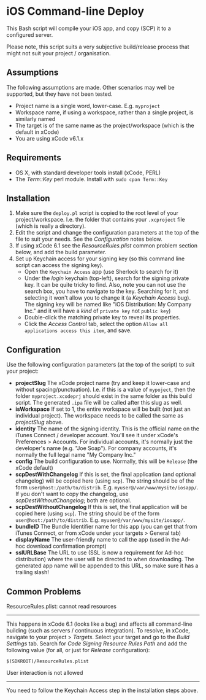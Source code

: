 iOS Command-line Deploy
=======================

This Bash script will compile your iOS app, and copy (SCP) it to a configured server.

Please note, this script suits a very subjective build/release process that might not suit your project / organisation.

Assumptions
-----------
The following assumptions are made. Other scenarios may well be supported, but they have not been tested.

* Project name is a single word, lower-case. E.g. `myproject`
* Workspace name, if using a workspace, rather than a single project, is similarly named
* The target is of the same name as the project/workspace (which is the default in xCode)
* You are using xCode v6.1.x

Requirements
------------
* OS X, with standard developer tools install (xCode, PERL)
* The *Term::Key* perl module. Install with `sudo cpan Term::Key`

Installation
------------
1. Make sure the `deploy.pl` script is copied to the root level of your project/workspace. I.e. the folder that contains your `.xcproject` file (which is really a directory).
1. Edit the script and change the configuration parameters at the top of the file to suit your needs. See the *Configuration* notes below.
1. If using xCode 6.1 see the *ResourceRules.plist* common problem section below, and add the build parameter.
1. Set up Keychain access for your signing key (so this command line script can access the signing key).
	* Open the `Keychain Access` app (use Sherlock to search for it)
	* Under the *login* keychain (top-left), search for the signing private key. It can be quite tricky to find. Also, note you can not use the search box, you have to navigate to the key. Searching for it, and selecting it won't allow you to change it (a *Keychain Access* bug). The signing key will be named like "iOS Distribution: My Company Inc." and it will have a *kind* of `private key` not `public key`)
	* Double-click the matching private key to reveal its properties.
	* Click the *Access Control* tab, select the option `Allow all applications access this item`, and save.

Configuration
-------------
Use the following configuration parameters (at the top of the script) to suit your project:

* **projectSlug** The xCode project name (try and keep it lower-case and without spacing/punctuation). I.e. if this is a value of `mypoject`, then the folder `myproject.xcodeprj` should exist in the same folder as this build script. The generated `.ipa` file will be called after this slug as well.
* **isWorkspace** If set to 1, the entire workspace will be built (not just an individual project). The workspace needs to be called the same as *projectSlug* above.
* **identity** The name of the signing identity. This is the official name on the iTunes Connect / developer account. You'll see it under xCode's Preferences > Accounts. For individual accounts, it's normally just the developer's name (e.g. "Joe Soap"). For company accounts, it's normally the full legal name "My Company Inc."
* **config** The build configuration to use. Normally, this will be `Release` (the xCode default)
* **scpDestWithChangelog** If this is set, the final application (and optional changelog) will be copied here (using `scp`). The string should be of the form `user@host:/path/to/distrib`. E.g. `myuser@/var/www/mysite/iosapp/`. If you don't want to copy the changelog, use *scpDestWithoutChangelog*; both are optional.
* **scpDestWithoutChangelog** If this is set, the final application will be copied here (using `scp`). The string should be of the form `user@host:/path/to/distrib`. E.g. `myuser@/var/www/mysite/iosapp/`.
* **bundleID** The Bundle Identifier name for this app (you can get that from iTunes Connect, or from xCode under your targets > General tab)
* **displayName** The user-friendly name to call the app (used in the Ad-hoc download confirmation prompt)
* **sslURLBase** The URL to use (SSL is now a requirement for Ad-hoc distribution) where the user will be directed to when downloading. The generated app name will be appended to this URL, so make sure it has a trailing slash!

Common Problems
---------------
ResourceRules.plist: cannot read resources
__________________________________________
This happens in xCode 6.1 (looks like a bug) and affects all command-line building (such as servers / continuous integration). To resolve, in xCode, navigate to your project > *Targets*. Select your target and go to the *Build Settings* tab. Search for *Code Signing Resource Rules Path* and add the following value (for all, or just for *Release* configuration):

	$(SDKROOT)/ResourceRules.plist

User interaction is not allowed
_______________________________
You need to follow the Keychain Access step in the installation steps above.

